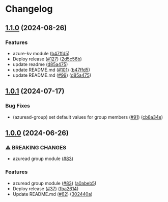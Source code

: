 # Changelog

## [1.1.0](https://github.com/prefapp/tfm/compare/azuread-group-v1.0.1...azuread-group-v1.1.0) (2024-08-26)


### Features

* azure-kv module ([b47ffd5](https://github.com/prefapp/tfm/commit/b47ffd51f59e5f5b15365440fe776f0b8a7e4402))
* Deploy release ([#127](https://github.com/prefapp/tfm/issues/127)) ([2d5c56b](https://github.com/prefapp/tfm/commit/2d5c56bcd9f1443136a9a4c34e19a3874dcf7ea5))
* update readme ([d85a475](https://github.com/prefapp/tfm/commit/d85a475ec579e4eefe9c16c2530597768b0e2bed))
* update README.md ([#101](https://github.com/prefapp/tfm/issues/101)) ([b47ffd5](https://github.com/prefapp/tfm/commit/b47ffd51f59e5f5b15365440fe776f0b8a7e4402))
* update README.md ([#99](https://github.com/prefapp/tfm/issues/99)) ([d85a475](https://github.com/prefapp/tfm/commit/d85a475ec579e4eefe9c16c2530597768b0e2bed))

## [1.0.1](https://github.com/prefapp/tfm/compare/azuread-group-v1.0.0...azuread-group-v1.0.1) (2024-07-17)


### Bug Fixes

* (azuread-group) set default values for group members ([#91](https://github.com/prefapp/tfm/issues/91)) ([cb8a34e](https://github.com/prefapp/tfm/commit/cb8a34eee89ad77ff493b13c7a98dad09fb8c81a))

## [1.0.0](https://github.com/prefapp/tfm/compare/azuread-group-v0.1.0...azuread-group-v1.0.0) (2024-06-26)


### ⚠ BREAKING CHANGES

* azuread group module ([#83](https://github.com/prefapp/tfm/issues/83))

### Features

* azuread group module ([#83](https://github.com/prefapp/tfm/issues/83)) ([a0abeb5](https://github.com/prefapp/tfm/commit/a0abeb558a2294b15b5857c90981afdac3a5abc9))
* Deploy release ([#37](https://github.com/prefapp/tfm/issues/37)) ([fba2614](https://github.com/prefapp/tfm/commit/fba2614fb284cf9d960be53c7c123ceaf08cecfa))
* Update README.md ([#62](https://github.com/prefapp/tfm/issues/62)) ([302440a](https://github.com/prefapp/tfm/commit/302440a79ea0e4883b6583e3540deac7bac6c307))
